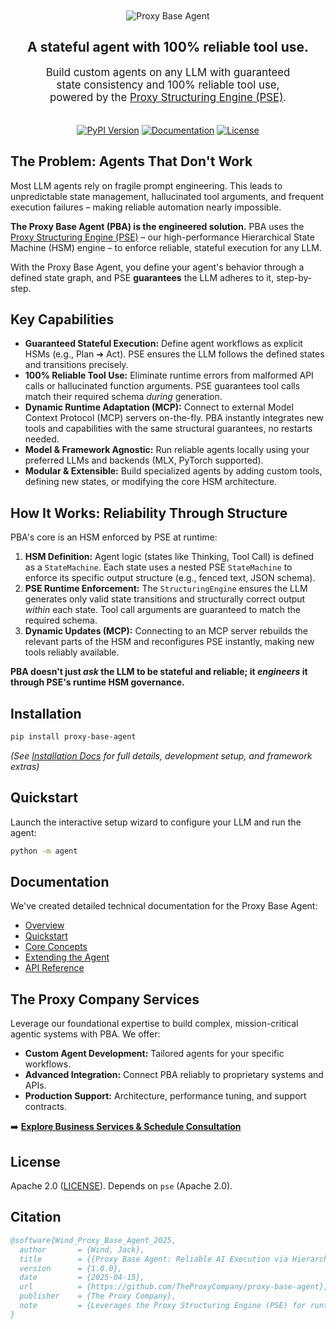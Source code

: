 <p align="center">
  <img src="logo.png" alt="Proxy Base Agent" style="object-fit: contain; max-width: 50%; padding-top: 20px;"/>
</p>

<h2 align="center">
  A stateful agent with 100% reliable tool use.
</h2>

<p align="center" style="font-size: 1.2em; width: 80%; max-width: 700px; margin: 0 auto; padding-bottom: 20px;">
  Build custom agents on any LLM with guaranteed state consistency and 100% reliable tool use, powered by the <a href="https://github.com/TheProxyCompany/proxy-structuring-engine">Proxy Structuring Engine (PSE)</a>.
</p>

<p align="center">
  <a href="https://pypi.org/project/proxy-base-agent/"><img src="https://img.shields.io/pypi/v/proxy-base-agent.svg" alt="PyPI Version"></a>
  <a href="https://docs.theproxycompany.com/pba/"><img src="https://img.shields.io/badge/docs-latest-blue.svg" alt="Documentation"></a>
  <a href="https://github.com/TheProxyCompany/proxy-base-agent/blob/main/LICENSE"><img src="https://img.shields.io/badge/license-Apache%202.0-blue.svg" alt="License"></a>
</p>

## The Problem: Agents That Don't Work

Most LLM agents rely on fragile prompt engineering. This leads to unpredictable state management, hallucinated tool arguments, and frequent execution failures – making reliable automation nearly impossible.

**The Proxy Base Agent (PBA) is the engineered solution.** PBA uses the [Proxy Structuring Engine (PSE)](https://github.com/TheProxyCompany/proxy-structuring-engine) – our high-performance Hierarchical State Machine (HSM) engine – to enforce reliable, stateful execution for any LLM.

With the Proxy Base Agent, you define your agent's behavior through a defined state graph, and PSE **guarantees** the LLM adheres to it, step-by-step.

## Key Capabilities

*   **Guaranteed Stateful Execution:** Define agent workflows as explicit HSMs (e.g., Plan ➔ Act). PSE ensures the LLM follows the defined states and transitions precisely.
*   **100% Reliable Tool Use:** Eliminate runtime errors from malformed API calls or hallucinated function arguments. PSE guarantees tool calls match their required schema *during* generation.
*   **Dynamic Runtime Adaptation (MCP):** Connect to external Model Context Protocol (MCP) servers on-the-fly. PBA instantly integrates new tools and capabilities with the same structural guarantees, no restarts needed.
*   **Model & Framework Agnostic:** Run reliable agents locally using your preferred LLMs and backends (MLX, PyTorch supported).
*   **Modular & Extensible:** Build specialized agents by adding custom tools, defining new states, or modifying the core HSM architecture.

## How It Works: Reliability Through Structure

PBA's core is an HSM enforced by PSE at runtime:

1.  **HSM Definition:** Agent logic (states like Thinking, Tool Call) is defined as a `StateMachine`. Each state uses a nested PSE `StateMachine` to enforce its specific output structure (e.g., fenced text, JSON schema).
2.  **PSE Runtime Enforcement:** The `StructuringEngine` ensures the LLM generates only valid state transitions and structurally correct output *within* each state. Tool call arguments are guaranteed to match the required schema.
3.  **Dynamic Updates (MCP):** Connecting to an MCP server rebuilds the relevant parts of the HSM and reconfigures PSE instantly, making new tools reliably available.

**PBA doesn't just *ask* the LLM to be stateful and reliable; it *engineers* it through PSE's runtime HSM governance.**

## Installation

```bash
pip install proxy-base-agent
```
*(See [Installation Docs](https://docs.theproxycompany.com/pba/getting-started/installation/) for full details, development setup, and framework extras)*

## Quickstart

Launch the interactive setup wizard to configure your LLM and run the agent:

```bash
python -m agent
```

## Documentation

We've created detailed technical documentation for the Proxy Base Agent:

*   [Overview](https://docs.theproxycompany.com/pba/)
*   [Quickstart](https://docs.theproxycompany.com/pba/getting-started/quickstart/)
*   [Core Concepts](https://docs.theproxycompany.com/pba/concepts/)
*   [Extending the Agent](https://docs.theproxycompany.com/pba/extending/)
*   [API Reference](https://docs.theproxycompany.com/pba/api/)

## The Proxy Company Services

Leverage our foundational expertise to build complex, mission-critical agentic systems with PBA. We offer:

*   **Custom Agent Development:** Tailored agents for your specific workflows.
*   **Advanced Integration:** Connect PBA reliably to proprietary systems and APIs.
*   **Production Support:** Architecture, performance tuning, and support contracts.

➡️ **[Explore Business Services & Schedule Consultation](https://theproxycompany.com/business)**

## License

Apache 2.0 ([LICENSE](LICENSE)). Depends on `pse` (Apache 2.0).

## Citation

```bibtex
@software{Wind_Proxy_Base_Agent_2025,
  author       = {Wind, Jack},
  title        = {{Proxy Base Agent: Reliable AI Execution via Hierarchical State Machines}},
  version      = {1.0.0},
  date         = {2025-04-15},
  url          = {https://github.com/TheProxyCompany/proxy-base-agent},
  publisher    = {The Proxy Company},
  note         = {Leverages the Proxy Structuring Engine (PSE) for runtime guarantees}
}
```
